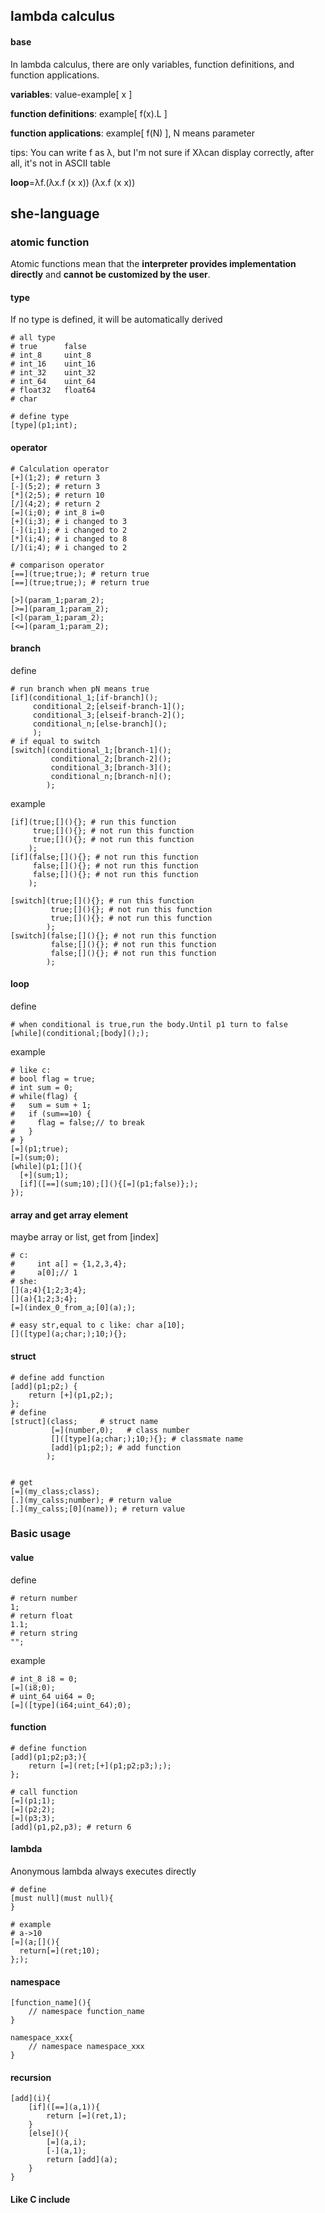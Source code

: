 ## lambda calculus

#### base

In lambda calculus, there are only variables, function definitions, and function applications.

**variables**: value-example[ x ]

**function definitions**: example[ f(x).L ]

**function applications**: example[ f(N) ], N means parameter

tips: You can write f as λ, but I'm not sure if Xλcan display correctly, after all, it's not in ASCII table

**loop**=λf.(λx.f (x x)) (λx.f (x x))



## she-language

### atomic function

Atomic functions mean that the **interpreter provides implementation directly** and **cannot be customized by the user**.



#### type

If no type is defined, it will be automatically derived

```
# all type
# true      false
# int_8     uint_8
# int_16    uint_16
# int_32    uint_32
# int_64    uint_64
# float32   float64
# char

# define type
[type](p1;int);
```



#### operator

```
# Calculation operator
[+](1;2); # return 3
[-](5;2); # return 3
[*](2;5); # return 10
[/](4;2); # return 2
[=](i;0); # int_8 i=0
[+](i;3); # i changed to 3
[-](i;1); # i changed to 2
[*](i;4); # i changed to 8
[/](i;4); # i changed to 2

# comparison operator
[==](true;true;); # return true
[==](true;true;); # return true

[>](param_1;param_2);
[>=](param_1;param_2);
[<](param_1;param_2);
[<=](param_1;param_2);
```



#### branch

define

```
# run branch when pN means true
[if](conditional_1;[if-branch]();
     conditional_2;[elseif-branch-1]();
     conditional_3;[elseif-branch-2]();
     conditional_n;[else-branch]();
     );
# if equal to switch
[switch](conditional_1;[branch-1]();
         conditional_2;[branch-2]();
         conditional_3;[branch-3]();
         conditional_n;[branch-n]();
        );
```

example

```
[if](true;[](){}; # run this function
     true;[](){}; # not run this function
     true;[](){}; # not run this function
    );
[if](false;[](){}; # not run this function
     false;[](){}; # not run this function
     false;[](){}; # not run this function
    );
    
[switch](true;[](){}; # run this function
         true;[](){}; # not run this function
         true;[](){}; # not run this function
        );
[switch](false;[](){}; # not run this function
         false;[](){}; # not run this function
         false;[](){}; # not run this function
        );
```





#### loop

define

```
# when conditional is true,run the body.Until p1 turn to false
[while](conditional;[body](););
```

example

```
# like c:
# bool flag = true;
# int sum = 0;
# while(flag) {
#   sum = sum + 1;
#   if (sum==10) {
#     flag = false;// to break
#   }
# }
[=](p1;true);
[=](sum;0);
[while](p1;[](){
  [+](sum;1);
  [if]([==](sum;10);[](){[=](p1;false)};);
});
```



#### array and get array element

maybe array or list, get from [index]

```
# c:
#     int a[] = {1,2,3,4};
#     a[0];// 1
# she:
[](a;4){1;2;3;4};
[](a){1;2;3;4};
[=](index_0_from_a;[0](a););

# easy str,equal to c like: char a[10];
[]([type](a;char;);10;){};
```



#### struct

```
# define add function
[add](p1;p2;) {
	return [+](p1,p2;);
};
# define
[struct](class;     # struct name
         [=](number,0);   # class number
         []([type](a;char;);10;){}; # classmate name
         [add](p1;p2;); # add function
        );


# get
[=](my_class;class);
[.](my_calss;number); # return value
[.](my_calss;[0](name)); # return value
```



### Basic usage

#### value

define

```
# return number
1;
# return float
1.1;
# return string
"";
```

example

```
# int_8 i8 = 0;
[=](i8;0);
# uint_64 ui64 = 0;
[=]([type](i64;uint_64);0);
```



#### function

```
# define function
[add](p1;p2;p3;){
	return [=](ret;[+](p1;p2;p3;););
};

# call function
[=](p1;1);
[=](p2;2);
[=](p3;3);
[add](p1,p2,p3); # return 6
```



#### lambda

Anonymous lambda always executes directly

```
# define
[must null](must null){
}

# example
# a->10
[=](a;[](){
  return[=](ret;10);
};);
```





#### namespace

```
[function_name](){
	// namespace function_name
}

namespace_xxx{
	// namespace namespace_xxx
}
```



#### recursion

```
[add](i){
	[if]([==](a,1)){
	    return [=](ret,1);
	}
	[else](){
		[=](a,i);
	    [-](a,1);
	    return [add](a);
	}
}
```



#### Like C include

```

```



### 
